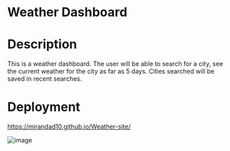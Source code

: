 # Weather Dashboard

# Description 

This is a weather dashboard. The user will be able to search for a city, see the current weather for the city as far as 5 days. Cities searched will be saved in recent searches.

# Deployment

https://mirandad10.github.io/Weather-site/

![image](https://github.com/Mirandad10/Weather-site/assets/140126817/55b248e0-afab-4a1a-ad61-c3f4b69182e9)




